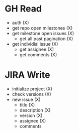 
# GH Read

- auth (X)
- get repo open milestones (X)
- get milestone open issues (X)
  - get all past pagination (X)
- get individial issue (X)
  - get assignee (X)
  - get comments (X)


# JIRA Write

- initialize project (X)
- check versions (X)
- new issue (X)
  - title (X)
  - description (X)
  - version (X)
  - assignee (X)
  - comments
